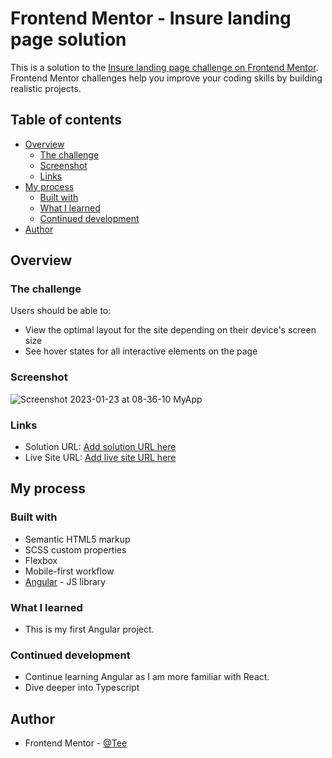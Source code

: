 # Frontend Mentor - Insure landing page solution

This is a solution to the [Insure landing page challenge on Frontend Mentor](https://www.frontendmentor.io/challenges/insure-landing-page-uTU68JV8). Frontend Mentor challenges help you improve your coding skills by building realistic projects. 

## Table of contents

- [Overview](#overview)
  - [The challenge](#the-challenge)
  - [Screenshot](#screenshot)
  - [Links](#links)
- [My process](#my-process)
  - [Built with](#built-with)
  - [What I learned](#what-i-learned)
  - [Continued development](#continued-development)
- [Author](#author)

## Overview

### The challenge

Users should be able to:

- View the optimal layout for the site depending on their device's screen size
- See hover states for all interactive elements on the page

### Screenshot

![Screenshot 2023-01-23 at 08-36-10 MyApp](https://user-images.githubusercontent.com/76236208/213979017-8ac00f9b-3d4a-4654-bf53-a0b8d277db27.png)

### Links

- Solution URL: [Add solution URL here](https://your-solution-url.com)
- Live Site URL: [Add live site URL here](https://cool-empanada-f4cc0f.netlify.app/)

## My process

### Built with

- Semantic HTML5 markup
- SCSS custom properties
- Flexbox
- Mobile-first workflow
- [Angular](https://angular.io/) - JS library


### What I learned

- This is my first Angular project.


### Continued development

- Continue learning Angular as I am more familiar with React.
- Dive deeper into Typescript


## Author

- Frontend Mentor - [@Tee](https://www.frontendmentor.io/profile/thulanigamtee)
